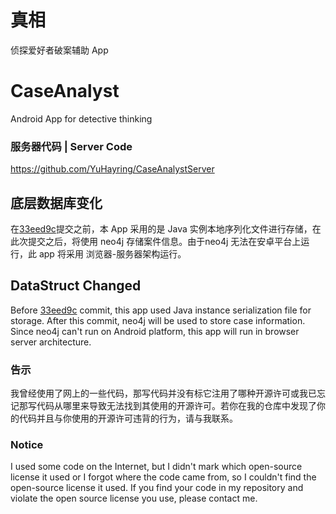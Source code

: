 # 真相
侦探爱好者破案辅助 App
# CaseAnalyst
Android App for detective thinking

### 服务器代码 | Server Code
https://github.com/YuHayring/CaseAnalystServer

## 底层数据库变化
在[33eed9c](https://github.com/YuHayring/CaseAnalyst/commit/33eed9c6ddf15971071b116e06f174367fd0a0c2)提交之前，本 App 采用的是 Java 实例本地序列化文件进行存储，在此次提交之后，将使用 neo4j 存储案件信息。由于neo4j 无法在安卓平台上运行，此 app 将采用 浏览器-服务器架构运行。
## DataStruct Changed
Before [33eed9c](https://github.com/YuHayring/CaseAnalyst/commit/33eed9c6ddf15971071b116e06f174367fd0a0c2) commit, this app used Java instance serialization file for storage. After this commit, neo4j will be used to store case information. Since neo4j can't run on Android platform, this app will run in browser server architecture. 

### 告示
我曾经使用了网上的一些代码，那写代码并没有标它注用了哪种开源许可或我已忘记那写代码从哪里来导致无法找到其使用的开源许可。若你在我的仓库中发现了你的代码并且与你使用的开源许可违背的行为，请与我联系。

### Notice
I used some code on the Internet, but I didn't mark which open-source license it used or I forgot where the code came from, so I couldn't find the open-source license it used. If you find your code in my repository and violate the open source license you use, please contact me.


